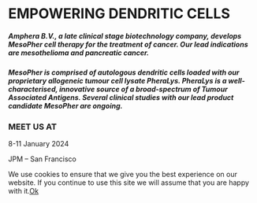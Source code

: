 # EMPOWERING DENDRITIC CELLS

##### Amphera B.V., a late clinical stage biotechnology company, develops MesoPher cell therapy for the treatment of cancer. Our lead indications are mesothelioma and pancreatic cancer.

##### MesoPher is comprised of autologous dendritic cells loaded with our proprietary allogeneic tumour cell lysate PheraLys. PheraLys is a well-characterised, innovative source of a broad-spectrum of Tumour Associated Antigens. Several clinical studies with our lead product candidate MesoPher are ongoing.

### MEET US AT

8-11 January 2024

JPM – San Francisco

We use cookies to ensure that we give you the best experience on our website. If you continue to use this site we will assume that you are happy with it.[Ok](https://www.amphera.nl/#)